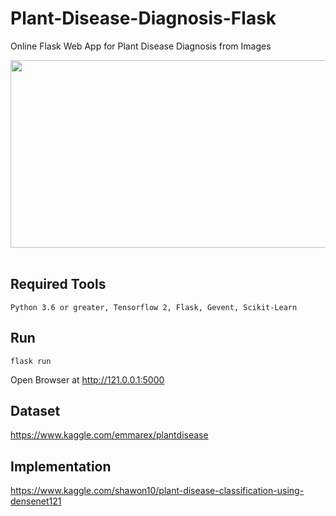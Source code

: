 # Plant-Disease-Diagnosis-Flask
Online Flask Web App for Plant Disease Diagnosis from Images <br>

<img src="demo.JPG" width="600" height="300"/><br><br>

## Required Tools
```
Python 3.6 or greater, Tensorflow 2, Flask, Gevent, Scikit-Learn
```

## Run
```
flask run
```

Open Browser at http://121.0.0.1:5000

## Dataset

https://www.kaggle.com/emmarex/plantdisease


## Implementation


https://www.kaggle.com/shawon10/plant-disease-classification-using-densenet121